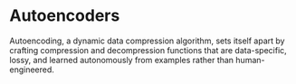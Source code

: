 # Autoencoders
Autoencoding, a dynamic data compression algorithm, sets itself apart by crafting compression and decompression functions that are data-specific, lossy, and learned autonomously from examples rather than human-engineered.
